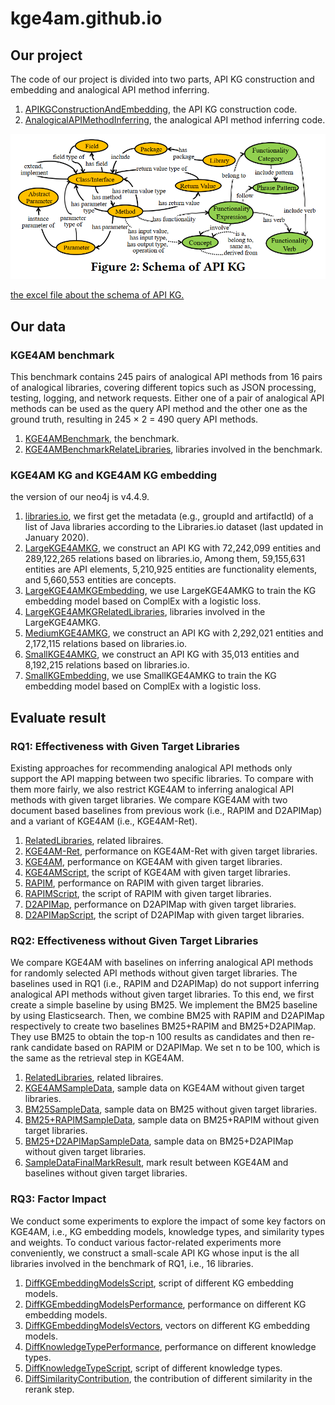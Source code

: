 # kge4am.github.io
## Our project
The code of our project is divided into two parts, API KG construction and embedding and analogical API method inferring.
1. [APIKGConstructionAndEmbedding](https://github.com/kge4am/kge4am.github.io/blob/main/KGBuilder), the API KG construction code.
2. [AnalogicalAPIMethodInferring](https://github.com/kge4am/kge4am.github.io/blob/main/KG4APIMigration), the analogical API method inferring code.

![schema of API KG](KG4APIMigration/data/example/example1.png)

[the excel file about the schema of API KG.](https://github.com/kge4am/kge4am.github.io/blob/main/KG4APIMigration/data/example/example.xlsx)

## Our data
### KGE4AM benchmark
This benchmark contains 245 pairs of analogical API methods from 16 pairs of analogical libraries, covering different topics such as JSON processing, testing, logging, and network requests. Either
one of a pair of analogical API methods can be used as the query API method and the other one as the ground truth, resulting in 245 × 2 = 490 query API methods.
1. [KGE4AMBenchmark](https://github.com/kge4am/kge4am.github.io/blob/main/KG4APIMigration/data/query_data/KGE4AMBenchmark.csv), the benchmark.
2. [KGE4AMBenchmarkRelateLibraries](https://github.com/kge4am/kge4am.github.io/blob/main/KG4APIMigration/data/query_data/KGE4AMBenchmarkRelatedLibraries.csv), libraries involved in the benchmark.

### KGE4AM KG and KGE4AM KG embedding
the version of our neo4j is v4.4.9.
1. [libraries.io](https://zenodo.org/record/3626071/files/libraries-1.6.0-2020-01-12.tar.gz), we first get the metadata (e.g., groupId and artifactId) of a list of Java libraries according to the Libraries.io dataset (last updated in January 2020).
2. [LargeKGE4AMKG](https://zenodo.org/record/7052635/files/big_kg_data.7z?download=1), we construct an API KG with 72,242,099 entities and 289,122,265 relations based on libraries.io, Among them, 59,155,631 entities are API elements, 5,210,925 entities are functionality elements, and 5,660,553 entities are concepts.
3. [LargeKGE4AMKGEmbedding](todo), we use LargeKGE4AMKG to train the KG embedding model based on ComplEx with a logistic loss.
4. [LargeKGE4AMKGRelatedLibraries](https://github.com/kge4am/kge4am.github.io/blob/main/KG4APIMigration/data/query_data/LargeKGE4AMKGRelatedLibraries.csv), libraries involved in the LargeKGE4AMKG.
5. [MediumKGE4AMKG](https://zenodo.org/record/7052230/files/middle_kg_data.7z?download=1), we construct an API KG with 2,292,021 entities and 2,172,115 relations based on libraries.io.
6. [SmallKGE4AMKG](https://zenodo.org/record/7052213/files/small_kg_data.7z?download=1), we construct an API KG with 35,013 entities and 8,192,215 relations based on libraries.io.
7. [SmallKGEmbedding](https://zenodo.org/record/7053015/files/small_kg_embedding.7z?download=1), we use SmallKGE4AMKG to train the KG embedding model based on ComplEx with a logistic loss.

## Evaluate result
### RQ1: Effectiveness with Given Target Libraries
Existing approaches for recommending analogical API methods only support the API mapping between two specific libraries. To compare with them more fairly, we also restrict KGE4AM to inferring analogical API methods with given target libraries. We compare KGE4AM with two document based baselines from previous work (i.e., RAPIM and D2APIMap) and a variant of KGE4AM (i.e., KGE4AM-Ret).
1. [RelatedLibraries](https://github.com/kge4am/kge4am.github.io/blob/main/KG4APIMigration/data/query_data/KGE4AMBenchmarkRelatedLibraries.csv), related libraires.
2. [KGE4AM-Ret](https://github.com/kge4am/kge4am.github.io/blob/main/KG4APIMigration/output/evaluate/big_apimigration_retrieve_filter.json), performance on KGE4AM-Ret with given target libraries.
3. [KGE4AM](https://github.com/kge4am/kge4am.github.io/blob/main/KG4APIMigration/output/evaluate/big_apimigration_rerank_filter.json), performance on KGE4AM with given target libraries.
4. [KGE4AMScript](https://github.com/kge4am/kge4am.github.io/blob/main/KG4APIMigration/script/temp_data_op/generate_temp_data_for_method.py), the script of KGE4AM with given target libraries.
5. [RAPIM](https://github.com/kge4am/kge4am.github.io/blob/main/KG4APIMigration/output/evaluate/big_rapim_filter.json), performance on RAPIM with given target libraries.
6. [RAPIMScript](https://github.com/kge4am/kge4am.github.io/blob/main/KG4APIMigration/script/rapim/generate_temp_data_for_rapim_method.py), the script of RAPIM with given target libraries.
7. [D2APIMap](https://github.com/kge4am/kge4am.github.io/blob/main/KG4APIMigration/output/evaluate/big_d2apimap_filter.json), performance on D2APIMap with given target libraries.
8. [D2APIMapScript](https://github.com/kge4am/kge4am.github.io/blob/main/KG4APIMigration/script/d2apimap/generate_temp_data_for_d2apimap_method.py), the script of D2APIMap with given target libraries.

### RQ2: Effectiveness without Given Target Libraries
We compare KGE4AM with baselines on inferring analogical API methods for randomly selected API methods without given target libraries. The baselines used in RQ1 (i.e., RAPIM and D2APIMap) do not support inferring analogical API methods without given target libraries. To this end, we first create a simple baseline by using BM25. We implement the BM25 baseline by using Elasticsearch. Then, we combine BM25 with RAPIM and D2APIMap respectively to create two baselines BM25+RAPIM and BM25+D2APIMap. They use BM25 to obtain the top-n 100 results as candidates and then re-rank candidate based on RAPIM or D2APIMap. We set n to be 100, which is the same as the retrieval step in KGE4AM.
1. [RelatedLibraries](https://github.com/kge4am/kge4am.github.io/blob/main/KG4APIMigration/data/query_data/KGE4AMSampleRelatedLibraries.csv), related libraires.
2. [KGE4AMSampleData](https://github.com/kge4am/kge4am.github.io/blob/main/KG4APIMigration/output/mark_result/big_sample_kge4am_method_10.json), sample data on KGE4AM without given target libraries.
3. [BM25SampleData](https://github.com/kge4am/kge4am.github.io/blob/main/KG4APIMigration/output/mark_result/big_sample_bm25_method_10.json), sample data on BM25 without given target libraries.
4. [BM25+RAPIMSampleData](https://github.com/kge4am/kge4am.github.io/blob/main/KG4APIMigration/output/mark_result/big_sample_rapim_method_10.json), sample data on BM25+RAPIM without given target libraries.
5. [BM25+D2APIMapSampleData](https://github.com/kge4am/kge4am.github.io/blob/main/KG4APIMigration/output/mark_result/big_sample_d2apimap_method_10.json), sample data on BM25+D2APIMap without given target libraries.
6. [SampleDataFinalMarkResult](https://github.com/kge4am/kge4am.github.io/blob/main/KG4APIMigration/output/mark_result/big_final_mark.csv), mark result between KGE4AM and baselines without given target libraries. 

### RQ3: Factor Impact
We conduct some experiments to explore the impact of some key factors on KGE4AM, i.e., KG embedding models, knowledge types, and similarity types and weights. To conduct various factor-related experiments more conveniently, we construct a small-scale API KG whose input is the all libraries involved in the benchmark of RQ1, i.e., 16 libraries.
1. [DiffKGEmbeddingModelsScript](https://github.com/kge4am/kge4am.github.io/blob/main/KG4APIMigration/script/temp_data_op/generate_single_parameter_temp_data_for_method.py), script of different KG embedding models.
2. [DiffKGEmbeddingModelsPerformance](https://github.com/kge4am/kge4am.github.io/blob/main/KG4APIMigration/output/evaluate/different_kg_embedding), performance on different KG embedding models.
3. [DiffKGEmbeddingModelsVectors](https://zenodo.org/record/7053035/files/different_kg_embedding.7z?download=1), vectors on different KG embedding models.
4. [DiffKnowledgeTypePerformance](https://github.com/kge4am/kge4am.github.io/blob/main/KG4APIMigration/output/evaluate/delete_one_rerank_parameter.json), performance on different knowledge types. 
5. [DiffKnowledgeTypeScript](https://github.com/kge4am/kge4am.github.io/blob/main/KG4APIMigration/script/generate_single_parameter_temp_data_for_method.py), script of different knowledge types. 
6. [DiffSimilarityContribution](https://gsithub.com/kge4am/kge4am.github.io/blob/main/KG4APIMigration/output/evaluate/delete_one_rerank_parameter.json), the contribution of different similarity in the rerank step.
